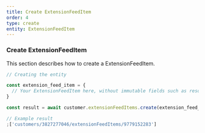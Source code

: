 ```yaml
---
title: Create ExtensionFeedItem
order: 4
type: create
entity: ExtensionFeedItem
---
```


### Create ExtensionFeedItem

This section describes how to create a ExtensionFeedItem.

```javascript
// Creating the entity

const extension_feed_item = {
  // Your ExtensionFeedItem here, without immutable fields such as resource_name
}

const result = await customer.extensionFeedItems.create(extension_feed_item)
```

```javascript
// Example result
;['customers/3827277046/extensionFeedItems/9779152283']
```

